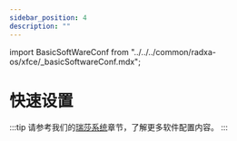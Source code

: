 ```yaml
---
sidebar_position: 4
description: ""
---
```


import BasicSoftWareConf from "../../../common/radxa-os/xfce/\_basicSoftwareConf.mdx";

# 快速设置

<BasicSoftWareConf model="rock-2f" rsetup_path="../radxa-os/rsetup#system-update" product="Radxa ROCK 2F" />

:::tip
请参考我们的[瑞莎系统](../radxa-os/)章节，了解更多软件配置内容。
:::
